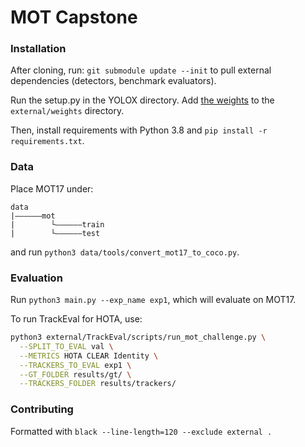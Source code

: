 # MOT Capstone

### Installation 

After cloning, run: 
`git submodule update --init` to pull external dependencies (detectors, benchmark evaluators).

Run the setup.py in the YOLOX directory. Add [the weights](https://drive.google.com/file/d/1iqhM-6V_r1FpOlOzrdP_Ejshgk0DxOob/view) to the `external/weights` directory. 

Then, install requirements with Python 3.8 and `pip install -r requirements.txt`. 

### Data 

Place MOT17 under: 
```
data
|——————mot
|        └——————train
|        └——————test
```
and run `python3 data/tools/convert_mot17_to_coco.py`.

### Evaluation

Run `python3 main.py --exp_name exp1`, which will evaluate on MOT17.

To run TrackEval for HOTA, use: 
```bash
python3 external/TrackEval/scripts/run_mot_challenge.py \
  --SPLIT_TO_EVAL val \
  --METRICS HOTA CLEAR Identity \
  --TRACKERS_TO_EVAL exp1 \
  --GT_FOLDER results/gt/ \
  --TRACKERS_FOLDER results/trackers/
```

### Contributing 
Formatted with `black --line-length=120 --exclude external .`



